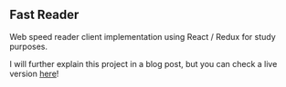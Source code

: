 ## Fast Reader

Web speed reader client implementation using React / Redux for study purposes.

I will further explain this project in a blog post, but you can check a live version [here](https://renanliberato.github.io/projects/fastreader/)!
